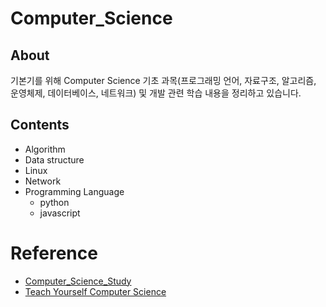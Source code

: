 # Computer_Science

## About

기본기를 위해 Computer Science 기초 과목(프로그래밍 언어, 자료구조, 알고리즘, 운영체제, 데이터베이스, 네트워크) 및 개발 관련 학습 내용을 정리하고 있습니다.

## Contents

- Algorithm
- Data structure
- Linux
- Network
- Programming Language
  - python
  - javascript

# Reference

- [Computer_Science_Study](https://github.com/kkw-11/Computer_Science_Study)
- [Teach Yourself Computer Science](https://github.com/minnsane/TeachYourselfCS-KR)
